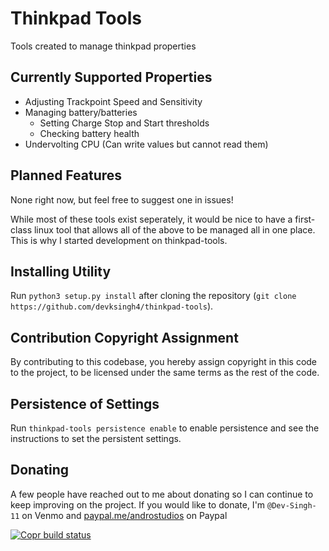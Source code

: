 # Thinkpad Tools
Tools created to manage thinkpad properties

## Currently Supported Properties
* Adjusting Trackpoint Speed and Sensitivity
* Managing battery/batteries
  * Setting Charge Stop and Start thresholds
  * Checking battery health
* Undervolting CPU (Can write values but cannot read them)

## Planned Features
None right now, but feel free to suggest one in issues!

While most of these tools exist seperately, it would be nice to have a first-class linux tool that allows all of the above to be managed all in one place. This is why I started development on thinkpad-tools. 

## Installing Utility
Run `python3 setup.py install` after cloning the repository (`git clone https://github.com/devksingh4/thinkpad-tools`). 


## Contribution Copyright Assignment
By contributing to this codebase, you hereby assign copyright in this code to the project, to be licensed under the same terms as the rest of the code.

## Persistence of Settings
Run `thinkpad-tools persistence enable` to enable persistence and see the instructions to set the persistent settings.

## Donating
A few people have reached out to me about donating so I can continue to keep improving on the project. If you would like to donate,  I'm `@Dev-Singh-11` on Venmo and [paypal.me/androstudios](https://paypal.me/androstudios) on Paypal

[![Copr build status](https://copr.fedorainfracloud.org/coprs/dsingh/thinkpad-tools/package/python-thinkpad-tools/status_image/last_build.png)](https://copr.fedorainfracloud.org/a/dsingh/thinkpad-tools/package/python-thinkpad-tools/)
